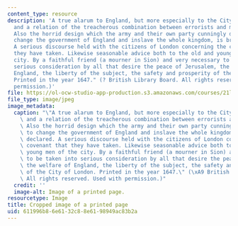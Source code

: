 ```yaml
---
content_type: resource
description: 'A true alarum to England, but more especially to the City of London:
  and a relation of the treacherous combination between errorists and malignants.
  Also the horrid design which the army and their own party cunningly drive on to
  change the government of England and inslave the whole kingdom, is briefly declared.
  A serious discourse held with the citizens of London concerning the covenant that
  they have taken. Likewise seasonable advice both to the old and young men of the
  city. By a faithful friend (a mourner in Sion) and very necessary to be taken into
  serious consideration by all that desire the peace of Jerusalem, the welfare of
  England, the liberty of the subject, the safety and prosperity of the City of London.
  Printed in the year 1647." (? British Library Board. All rights reserved. Used with
  permission.)'
file: https://ol-ocw-studio-app-production.s3.amazonaws.com/courses/21l-016-learning-from-the-past-drama-science-performance-spring-2009/611996b86e6132c88e6198949ac83b2a_21l-016s09-th.jpg
file_type: image/jpeg
image_metadata:
  caption: "\"A true alarum to England, but more especially to the City of London:\
    \ and a relation of the treacherous combination between errorists and malignants.\
    \ Also the horrid design which the army and their own party cunningly drive on\
    \ to change the government of England and inslave the whole kingdom, is briefly\
    \ declared. A serious discourse held with the citizens of London concerning the\
    \ covenant that they have taken. Likewise seasonable advice both to the old and\
    \ young men of the city. By a faithful friend (a mourner in Sion) and very necessary\
    \ to be taken into serious consideration by all that desire the peace of Jerusalem,\
    \ the welfare of England, the liberty of the subject, the safety and prosperity\
    \ of the City of London. Printed in the year 1647.\" (\xA9 British Library Board.\
    \ All rights reserved. Used with permission.)"
  credit: ''
  image-alt: Image of a printed page.
resourcetype: Image
title: Cropped image of a printed page
uid: 611996b8-6e61-32c8-8e61-98949ac83b2a
---
```

